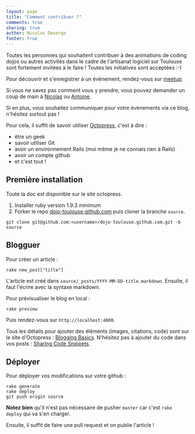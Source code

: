 ```yaml
---
layout: page
title: "Comment contribuer ?"
comments: true
sharing: true
author: Nicolas Deverge
footer: true
---
```


Toutes les personnes qui souhaitent contribuer à des animations de coding dojos ou autres activités dans le cadre de l'artisanat logiciel sur Toulouse sont fortement invitées à le faire ! Toutes les initiatives sont acceptées :-)

Pour découvrir et s'enregistrer à un évènement, rendez-vous sur [meetup](http://www.meetup.com/Software-Craftsmanship-Toulouse/).

Si vous ne savez pas comment vous y prendre, vous pouvez demander un coup de main à [Nicolas](http://twitter.com/ndeverge) ou [Antoine](http://twitter.com/avernois).

Si en plus, vous souhaitez communiquer pour votre évènements via ce blog, n'hésitez surtout pas !

Pour cela, il suffit de savoir utiliser [Octopress](http://octopress.org/), c'est à dire :

* être un geek
* savoir utiliser Git
* avoir un environnement Rails (moi même je ne connais rien à Rails)
* avoir un compte github
* et c'est tout !

Première installation
---

Toute la doc est disponible sur le site octopress.

1. Installer ruby version 1.9.3 minimum
2. Forker le repo [dojo-toulouse.github.com](https://github.com/dojo-toulouse/dojo-toulouse.github.com) puis cloner la branche `source`.

```
git clone git@github.com:<username>/dojo-toulouse.github.com.git -b source
```

Blogguer
---
Pour créer un article :

```
rake new_post["title"]
```

L'article est créé dans `source/_posts/YYYY-MM-DD-title.markdown`. Ensuite, il faut l'écrire avec la syntaxe markdown.

Pour prévisualiser le blog en local :
```
rake preview
```

Puis rendez-vous sur `http://localhost:4000`.

Tous les détails pour ajouter des éléments (images, citations, code) sont sur le site d'Octopress : [Blogging Basics](http://octopress.org/docs/blogging/). N'hésitez pas à ajouter du code dans vos posts : [Sharing Code Snippets](http://octopress.org/docs/blogging/code/).

Déployer
---

Pour déployer vos modifications sur votre github :

```
rake generate
rake deploy
git push origin source
```

**Notez bien** qu'il n'est pas nécessaire de pusher `master` car c'est `rake deploy` qui va s'en charger.

Ensuite, il suffit de faire une pull request et on publie l'article !

